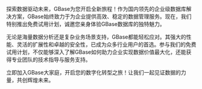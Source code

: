 探索数据驱动未来，GBase为您开启全新旅程！作为国内领先的企业级数据库解决方案，GBase始终致力于为企业提供高效、稳定的数据管理服务。现在，我们特别推出免费试用计划，诚邀您亲身体验GBase数据库的独特魅力。

无论是海量数据分析还是复杂业务场景支持，GBase都能轻松应对。其强大的性能、灵活的扩展性和卓越的安全性，已成为众多行业用户的首选。参与我们的免费试用计划，不仅能够深入了解GBase如何助力企业实现数据价值最大化，还能获得专业团队的技术指导与服务支持。

立即加入GBase大家庭，开启您的数字化转型之旅！让我们一起见证数据的力量，共创辉煌未来。
